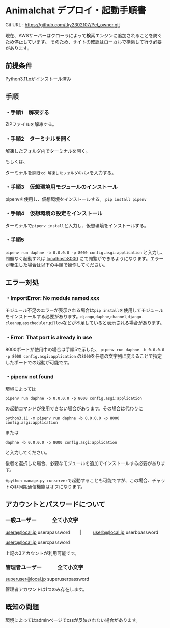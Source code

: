 # Animalchat デプロイ・起動手順書

Git URL : https://github.com/tky2302107/Pet_owner.git

現在、AWSサーバーはクローラによって検索エンジンに追加されることを防ぐため停止しています。
そのため、サイトの確認はローカルで構築して行う必要があります。

## 前提条件

Python3.11.xがインストール済み

## 手順

### ・手順1　解凍する

ZIPファイルを解凍する。

### ・手順2　ターミナルを開く

解凍したフォルダ内でターミナルを開く。

もしくは、

ターミナルを開き`cd 解凍したフォルダのパス`を入力する。

### ・手順3　仮想環境用モジュールのインストール

pipenvを使用し、仮想環境をインストールする。
`pip install pipenv`

### ・手順4　仮想環境の設定をインストール

ターミナルで`pipenv install`と入力し、仮想環境をインストールする。

### ・手順5

`pipenv run daphne -b 0.0.0.0 -p 8000 config.asgi:application`
と入力し、問題なく起動すれば  [localhost:8000](http://localhost:8000)  にて閲覧ができるようになります。エラーが発生した場合は以下の手順で操作してください。

## エラー対処

### ・ImportError: No module named xxx

モジュール不足のエラーが表示される場合は`pip install`を使用してモジュールをインストールする必要があります。`django`,`daphne`,`channel`,`django-cleanup`,`apscheduler`,`pillow`などが不足していると表示される場合があります。

### ・Error: That port is already in use

8000ポートが使用中の場合は手順5で示した、
`pipenv run daphne -b 0.0.0.0 -p 8000 config.asgi:application`
の`8000`を任意の文字列に変えることで指定したポートでの起動が可能です。

### ・pipenv not found

環境によっては

`pipenv run daphne -b 0.0.0.0 -p 8000 config.asgi:application`

の起動コマンドが使用できない場合があります。その場合は代わりに

`python3.11 -m pipenv run daphne -b 0.0.0.0 -p 8000 config.asgi:application`

または

`daphne -b 0.0.0.0 -p 8000 config.asgi:application`

と入力してください。

後者を選択した場合、必要なモジュールを追加でインストールする必要があります。

※`python manage.py runserver`で起動することも可能ですが、この場合、チャットの非同期通信機能はオフになります。

## アカウントとパスワードについて

### 一般ユーザー　　　全て小文字

usera@local.jp userapassword  　　|　 　 userb@local.jp userbpassword

userc@local.jp usercpassword

上記の3アカウントが利用可能です。

### 管理者ユーザー　　　全て小文字

superuser@local.jp superuserpassword

管理者アカウントは1つのみ存在します。

## 既知の問題

環境によってはadminページでcssが反映されない場合があります。
